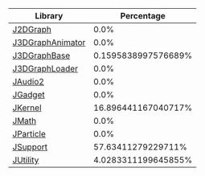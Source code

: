 | Library | Percentage |
| ------------- | ------------- |
| [J2DGraph](https://github.com/shibbo/Petari/blob/master/libs/JSystem/docs/lib/J2DGraph.md) | 0.0% |
| [J3DGraphAnimator](https://github.com/shibbo/Petari/blob/master/libs/JSystem/docs/lib/J3DGraphAnimator.md) | 0.0% |
| [J3DGraphBase](https://github.com/shibbo/Petari/blob/master/libs/JSystem/docs/lib/J3DGraphBase.md) | 0.1595838997576689% |
| [J3DGraphLoader](https://github.com/shibbo/Petari/blob/master/libs/JSystem/docs/lib/J3DGraphLoader.md) | 0.0% |
| [JAudio2](https://github.com/shibbo/Petari/blob/master/libs/JSystem/docs/lib/JAudio2.md) | 0.0% |
| [JGadget](https://github.com/shibbo/Petari/blob/master/libs/JSystem/docs/lib/JGadget.md) | 0.0% |
| [JKernel](https://github.com/shibbo/Petari/blob/master/libs/JSystem/docs/lib/JKernel.md) | 16.896441167040717% |
| [JMath](https://github.com/shibbo/Petari/blob/master/libs/JSystem/docs/lib/JMath.md) | 0.0% |
| [JParticle](https://github.com/shibbo/Petari/blob/master/libs/JSystem/docs/lib/JParticle.md) | 0.0% |
| [JSupport](https://github.com/shibbo/Petari/blob/master/libs/JSystem/docs/lib/JSupport.md) | 57.63411279229711% |
| [JUtility](https://github.com/shibbo/Petari/blob/master/libs/JSystem/docs/lib/JUtility.md) | 4.0283311199645855% |
